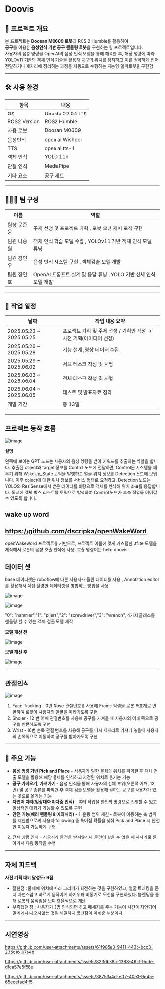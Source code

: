# Doovis


## 📌 프로젝트 개요
본 프로젝트는 **Doosan M0609 로봇**과 ROS 2 Humble를 활용하여  
**공구**를 이용한 **음성인식 기반 공구 핸들링 로봇**을 구현하는 팀 프로젝트입니다.  
사용자의 음성 명령을 OpenAI의 음성 인식 모델을 통해 해석한 후, 해당 명령에 따라 YOLOv11 기반의 객체 인식 기술을 활용해 공구의 위치를 탐지하고 이를 정확하게 집어 전달하거나 제자리에 정리하는 과정을 자동으로 수행하는 지능형 헬퍼로봇을 구현함

---

## 🛠️ 사용 환경

| 항목         | 내용                          |
|--------------|-------------------------------|
| OS           | Ubuntu 22.04 LTS              |
| ROS2 Version | ROS2 Humble       |
| 사용 로봇     | Doosan M0609  |
| 음성인식    | open ai Wishper                    |
| TTS | open ai tts-1 |
| 객체 인식 | YOLO 11n |
| 관절 인식 | MediaPipe |
| 기타 요소     | 공구 세트  |

---

## 🧑‍🤝‍🧑 팀 구성

| 이름 | 역할 |
|------|------|
| 팀장 문준웅 | 주제 선정 및 프로젝트 기획 , 로봇 모션 제어 로직 구현  |
| 팀원 나승원 | 객체 인식 학습 모델 수집 , YOLOv11 기반 객체 인식 모델 튜닝 |
| 팀원 강인우 | 음성 인식 시스템 구현 , 객체검출 모델 개발 |
| 팀원 장연호 | OpenAI 프롬프트 설계 및 응답 튜닝 , YOLO 기반 신체 인식 모델 개발|

---

## 📅 작업 일정

| 날짜       | 작업 내용 요약                     |
|------------|------------------------------------|
| 2025.05.23 ~ 2025.05.25 | 프로젝트 기획 및 주제 선정 / 기획안 작성 → 사전 기획(아이디어 선정)     |
| 2025.05.26 ~ 2025.05.28 | 기능 설계 ,영상 데이터 수집 |
| 2025.05.29 ~ 2025.06.02  | 서브 테스크 작성 및 시험  |
| 2025.06.03 ~ 2025.06.04 | 전체 테스크 작성 및 시험   |
| 2025.06.04 ~ 2025.06.05| 테스트 및 발표자료 정리         |
| 개발 기간 | 총 13일        |

---

## 프로젝트 동작 흐름
![image](https://github.com/user-attachments/assets/80cc5724-db1e-435a-80fd-0fec87746351)

**설명**

왼쪽에 보이는 GPT 노드는 사용자의 음성 명령을 받아 키워드를 추출하는 역할을 합니다. 추출된 object와 target 정보를 Control 노드에 전달하면, Control은 시스템을 깨우기 위해 WakeUp_State 토픽을 발행하고 얼굴 위치 정보를 Detection 노드에 보냅니다. 이후 object에 대한 위치 정보를 서비스 형태로 요청하고, Detection 노드는 YOLO와 RealSense에서 받은 데이터를 바탕으로 객체를 인식해 위치 좌표를 응답합니다. 동시에 객체 박스 리스트를 토픽으로 발행하여 Control 노드가 후속 작업을 이어갈 수 있도록 합니다.

## wake up word

https://github.com/dscripka/openWakeWord
---
openWakeWord 프로젝트를 기반으로, 프로젝트 이름에 맞게 커스텀한 .tflite 모델을 제작해서 로봇의 음성 호출 인식에 사용. 호출 명령어는 hello doovis 

## 데이터 셋

base 데이터셋은 roboflow에 다른 사용자가 올린 데이터를 사용 , Annotation editor를 활용해서 직접 촬영한 데이터셋을 병합하는 방법을 사용

![image](https://github.com/user-attachments/assets/bd92dae3-9315-4192-b44b-aa85bdd5f1a7)

![image](https://github.com/user-attachments/assets/e49477f4-3887-4822-b2db-a1cb2e4bc84a)

"0": "hammer","1": "pliers","2": "screwdriver","3": "wrench", 4가지 클래스를 핸들링 할 수 있는 객체 검출 모델 제작

**모델 개선 전**

![image](https://github.com/user-attachments/assets/02b7baa9-07c3-460e-a8a5-508d2582153e)

**모델 개선 후**

![image](https://github.com/user-attachments/assets/e83eff53-f6fd-4818-a224-9c8551d0cc60)

---
## 관절인식 

![image](https://github.com/user-attachments/assets/07b154de-70f7-4d13-bf5d-333412ed95ff)

1. Face Tracking - 0번 Nose 관절번호를 사용해 Frame 픽셀을 로봇 좌표계로 변환하여 로봇이 사용자의 얼굴을 따라가도록 구현
2. Sholer - 12 번 어깨 관절번호를 사용해 공구를 가져올 때 사용자의 어깨 쪽으로 공구를 반환하도록 구현
3. Wrist - 16번 손목 관절 번호를 사용해 공구를 다시 제자리로 가져다 놓을때 사용자의 손목쪽으로 이동하여 공구를 받아가도록 구현

---

## 🚀 주요 기능

- **음성 명령 기반 Pick and Place** - 사용자가 말한 물체의 위치를 파악한 후 객체 검출 모델을 활용해 해당 물체를 인식하고 지정된 위치로 옮기는 기능
- **공구 가져오기, 가져가기** - 음성 인식을 통해 사용자의 신체 부위(오른쪽 어깨, 12번) 및 공구 종류를 파악한 후 객체 검출 모델을 활용해 원하는 공구를 사용자가 있는 곳으로 옮기는 기능
- **자연어 처리(일상대화 & 다중 인식)** - 여러 작업을 한번의 명령으로 진행할 수 있고  일상적인 대화가 가능할 수 있도록 구현
- **안전 기능(에러 핸들링 & 예외처리)** - 1. 운동 범위 제한 - 로봇이 이동하는 축 범위를 제한함으로써 사용자 following 중 특이점 확률을 낮춰 Pick and Place 시 안전한 이동이 가능하게 구현 <br>
2. 전체 상황 인식 - 사용자가 물건을 받지않거나 물건이 찾을 수 없을 때 제자리로 돌아가서 다음 동작을 수행

---

## 자체 피드백
**사진 기획 대비 달성도: 9점**
- 잘한점 : 물체에 위치에 따라 그리퍼가 회전하는 것을 구현하였고, 얼굴 트래킹을 좀 더 자연스럽고 빠르게 움직이게 하기위해 비동기로 모션을 구현하였다. 블렌딩을 통해 로봇의 움직임을 보다 효율적으로 개선
- 부족했던 점 : 사용자가 2명 인식되면 경고 메세지를 주는 기능이 시간이 지연되어 밀리거나 나오지않는 것을 해결하지 못한점이 아쉬운 부분이다.

---

## 시연영상

https://github.com/user-attachments/assets/61f985e3-9411-443b-bcc3-235c1610784b

https://github.com/user-attachments/assets/823db88c-1388-49bf-9dde-dfca57e5f58e

https://github.com/user-attachments/assets/38753a4d-eff7-40e3-9e45-65ecefad4ff5







